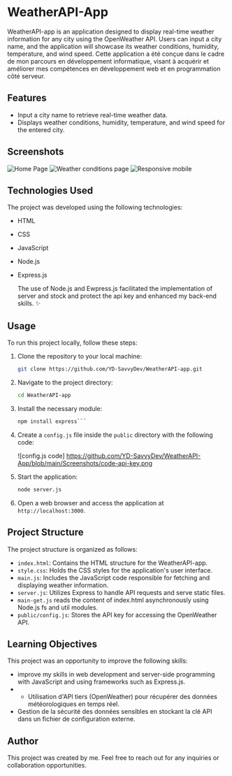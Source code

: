 # WeatherAPI-App
WeatherAPI-app is an application designed to display real-time weather information for any city using the OpenWeather API. Users can input a city name, and the application will showcase its weather conditions, humidity, temperature, and wind speed.
 Cette application a été conçue dans le cadre de mon parcours en développement informatique, visant à acquérir et améliorer mes compétences en développement web et en programmation côté serveur.

## Features

- Input a city name to retrieve real-time weather data.
- Displays weather conditions, humidity, temperature, and wind speed for the entered city.


## Screenshots
![Home Page](https://github.com/YD-SavvyDev/WeatherAPI-App/blob/main/Screenshots/visual-weather-app-homepage-laptop.png)
![Weather conditions page](https://github.com/YD-SavvyDev/WeatherAPI-App/blob/main/Screenshots/visual-weather-app-laptop.png)
![Responsive mobile](https://github.com/YD-SavvyDev/WeatherAPI-App/blob/main/Screenshots/visual_weather-app-mobile.png)


## Technologies Used

The project was developed using the following technologies:
- HTML
- CSS
- JavaScript
- Node.js
- Express.js

  The use of Node.js and Ewpress.js facilitated the implementation of server and stock and protect the api key and enhanced my back-end skills. ✨



## Usage

To run this project locally, follow these steps:

1. Clone the repository to your local machine:

    ```bash
    git clone https://github.com/YD-SavvyDev/WeatherAPI-app.git
    ```

2. Navigate to the project directory:

    ```bash
    cd WeatherAPI-app
    ```

3. Install the necessary module:

    ```bash
    npm install express```

4. Create a `config.js` file inside the `public` directory with the following code:

   ![config.js code] https://github.com/YD-SavvyDev/WeatherAPI-App/blob/main/Screenshots/code-api-key.png

5. Start the application:

    ```bash
    node server.js
    ```

6. Open a web browser and access the application at `http://localhost:3000`.


## Project Structure

The project structure is organized as follows:

- `index.html`: Contains the HTML structure for the WeatherAPI-app.
- `style.css`: Holds the CSS styles for the application's user interface.
- `main.js`: Includes the JavaScript code responsible for fetching and displaying weather information.
- `server.js`: Utilizes Express to handle API requests and serve static files.
-  `main-get.js` reads the content of index.html asynchronously using Node.js fs and util modules.
- `public/config.js`: Stores the API key for accessing the OpenWeather API.



## Learning Objectives

This project was an opportunity to improve the following skills:
- improve my skills in web development and server-side programming with JavaScript and using frameworks such as Express.js.
- - Utilisation d'API tiers (OpenWeather) pour récupérer des données météorologiques en temps réel.
- Gestion de la sécurité des données sensibles en stockant la clé API dans un fichier de configuration externe.

## Author 

This project was created by me. Feel free to reach out for any inquiries or collaboration opportunities.

